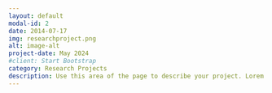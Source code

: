 ```yaml
---
layout: default
modal-id: 2
date: 2014-07-17
img: researchproject.png
alt: image-alt
project-date: May 2024
#client: Start Bootstrap
category: Research Projects
description: Use this area of the page to describe your project. Lorem ipsum dolor sit amet, consectetur adipisicing elit. Mollitia neque assumenda ipsam nihil, molestias magnam, recusandae quos quis inventore quisquam velit asperiores, vitae? Reprehenderit soluta, eos quod consequuntur itaque. Nam.
---
```

